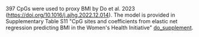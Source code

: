 
397 CpGs were used to proxy BMI by Do et al. 2023
(https://doi.org/10.1016/j.ajhg.2022.12.014). The model is provided in
Supplementary Table S11 "CpG sites and coefficients from elastic net
regression predicting BMI in the Women's Health Initiative"
[do_supplement](do_supplement.xlsx).
